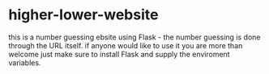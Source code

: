 # higher-lower-website
this is a number guessing ebsite using Flask - the number guessing is done through the URL itself. 
if anyone would like to use it you are more than welcome just make sure to install Flask and supply the enviroment variables.
